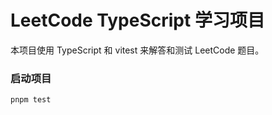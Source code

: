 # LeetCode TypeScript 学习项目

本项目使用 TypeScript 和 vitest 来解答和测试 LeetCode 题目。

### 启动项目

```bash
pnpm test
```
